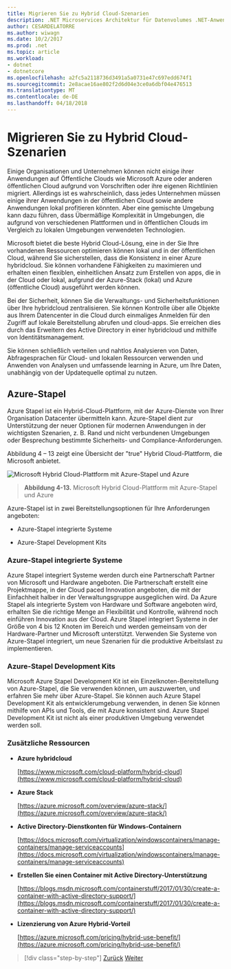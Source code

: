 ```yaml
---
title: Migrieren Sie zu Hybrid Cloud-Szenarien
description: .NET Microservices Architektur für Datenvolumes .NET-Anwendungen | Migrieren Sie zu Hybrid Cloud-Szenarien
author: CESARDELATORRE
ms.author: wiwagn
ms.date: 10/2/2017
ms.prod: .net
ms.topic: article
ms.workload:
- dotnet
- dotnetcore
ms.openlocfilehash: a2fc5a2118736d3491a5a0731e47c697edd674f1
ms.sourcegitcommit: 2e8acae16ae802f2d6d04e3ce0a6dbf04e476513
ms.translationtype: MT
ms.contentlocale: de-DE
ms.lasthandoff: 04/18/2018
---
```

# <a name="migrate-to-hybrid-cloud-scenarios"></a>Migrieren Sie zu Hybrid Cloud-Szenarien

Einige Organisationen und Unternehmen können nicht einige ihrer Anwendungen auf Öffentliche Clouds wie Microsoft Azure oder anderen öffentlichen Cloud aufgrund von Vorschriften oder ihre eigenen Richtlinien migriert. Allerdings ist es wahrscheinlich, dass jedes Unternehmen müssen einige ihrer Anwendungen in der öffentlichen Cloud sowie andere Anwendungen lokal profitieren könnten. Aber eine gemischte Umgebung kann dazu führen, dass Übermäßige Komplexität in Umgebungen, die aufgrund von verschiedenen Plattformen und in öffentlichen Clouds im Vergleich zu lokalen Umgebungen verwendeten Technologien.

Microsoft bietet die beste Hybrid Cloud-Lösung, eine in der Sie Ihre vorhandenen Ressourcen optimieren können lokal und in der öffentlichen Cloud, während Sie sicherstellen, dass die Konsistenz in einer Azure hybridcloud. Sie können vorhandene Fähigkeiten zu maximieren und erhalten einen flexiblen, einheitlichen Ansatz zum Erstellen von apps, die in der Cloud oder lokal, aufgrund der Azure-Stack (lokal) und Azure (öffentliche Cloud) ausgeführt werden können.

Bei der Sicherheit, können Sie die Verwaltungs- und Sicherheitsfunktionen über Ihre hybridcloud zentralisieren. Sie können Kontrolle über alle Objekte aus Ihrem Datencenter in die Cloud durch einmaliges Anmelden für den Zugriff auf lokale Bereitstellung abrufen und cloud-apps. Sie erreichen dies durch das Erweitern des Active Directory in einer hybridcloud und mithilfe von Identitätsmanagement.

Sie können schließlich verteilen und nahtlos Analysieren von Daten, Abfragesprachen für Cloud- und lokalen Ressourcen verwenden und Anwenden von Analysen und umfassende learning in Azure, um Ihre Daten, unabhängig von der Updatequelle optimal zu nutzen.

## <a name="azure-stack"></a>Azure-Stapel

Azure Stapel ist ein Hybrid-Cloud-Plattform, mit der Azure-Dienste von Ihrer Organisation Datacenter übermitteln kann. Azure-Stapel dient zur Unterstützung der neuer Optionen für modernen Anwendungen in der wichtigsten Szenarien, z. B. Rand und nicht verbundenen Umgebungen oder Besprechung bestimmte Sicherheits- und Compliance-Anforderungen.

Abbildung 4 – 13 zeigt eine Übersicht der "true" Hybrid Cloud-Plattform, die Microsoft anbietet.

![Microsoft Hybrid Cloud-Plattform mit Azure-Stapel und Azure](./media/image13.jpg)

> **Abbildung 4-13.** Microsoft Hybrid Cloud-Plattform mit Azure-Stapel und Azure

Azure-Stapel ist in zwei Bereitstellungsoptionen für Ihre Anforderungen angeboten:

-   Azure-Stapel integrierte Systeme

-   Azure-Stapel Development Kits

### <a name="azure-stack-integrated-systems"></a>Azure-Stapel integrierte Systeme

Azure Stapel integriert Systeme werden durch eine Partnerschaft Partner von Microsoft und Hardware angeboten. Die Partnerschaft erstellt eine Projektmappe, in der Cloud paced Innovation angeboten, die mit der Einfachheit halber in der Verwaltungsgruppe ausgeglichen wird. Da Azure Stapel als integrierte System von Hardware und Software angeboten wird, erhalten Sie die richtige Menge an Flexibilität und Kontrolle, während noch einführen Innovation aus der Cloud. Azure Stapel integriert Systeme in der Größe von 4 bis 12 Knoten im Bereich und werden gemeinsam von der Hardware-Partner und Microsoft unterstützt. Verwenden Sie Systeme von Azure-Stapel integriert, um neue Szenarien für die produktive Arbeitslast zu implementieren.

### <a name="azure-stack-development-kit"></a>Azure-Stapel Development Kits

Microsoft Azure Stapel Development Kit ist ein Einzelknoten-Bereitstellung von Azure-Stapel, die Sie verwenden können, um auszuwerten, und erfahren Sie mehr über Azure-Stapel. Sie können auch Azure Stapel Development Kit als entwicklerumgebung verwenden, in denen Sie können mithilfe von APIs und Tools, die mit Azure konsistent sind. Azure Stapel Development Kit ist nicht als einer produktiven Umgebung verwendet werden soll.

### <a name="additional-resources"></a>Zusätzliche Ressourcen

-   **Azure hybridcloud**

    [https://www.microsoft.com/cloud-platform/hybrid-cloud](https://www.microsoft.com/cloud-platform/hybrid-cloud)

-   **Azure Stack**

    [https://azure.microsoft.com/overview/azure-stack/](https://azure.microsoft.com/overview/azure-stack/)

-   **Active Directory-Dienstkonten für Windows-Containern**

    [https://docs.microsoft.com/virtualization/windowscontainers/manage-containers/manage-serviceaccounts](https://docs.microsoft.com/virtualization/windowscontainers/manage-containers/manage-serviceaccounts)

-   **Erstellen Sie einen Container mit Active Directory-Unterstützung**

    [https://blogs.msdn.microsoft.com/containerstuff/2017/01/30/create-a-container-with-active-directory-support/](https://blogs.msdn.microsoft.com/containerstuff/2017/01/30/create-a-container-with-active-directory-support/)

-   **Lizenzierung von Azure Hybrid-Vorteil**

    [https://azure.microsoft.com/pricing/hybrid-use-benefit/](https://azure.microsoft.com/pricing/hybrid-use-benefit/)

>[!div class="step-by-step"]
[Zurück](modernize-your-apps-lifecycle-with-ci-cd-pipelines-and-devops-tools-in-the-cloud.md)
[Weiter](../walkthroughs-technical-get-started-overview.md)
